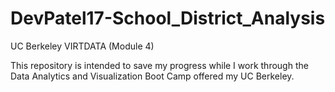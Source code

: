 # DevPatel17-School_District_Analysis
UC Berkeley VIRTDATA (Module 4)

This repository is intended to save my progress while I work through the Data Analytics and Visualization Boot Camp offered my UC Berkeley.
